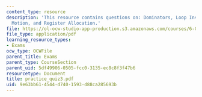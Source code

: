 ```yaml
---
content_type: resource
description: 'This resource contains questions on: Dominators, Loop Invariant Code
  Motion, and Register Allocation.'
file: https://ol-ocw-studio-app-production.s3.amazonaws.com/courses/6-035-computer-language-engineering-sma-5502-fall-2005/9e63bb614544d7401593d88ca285693b_practice_quiz3.pdf
file_type: application/pdf
learning_resource_types:
- Exams
ocw_type: OCWFile
parent_title: Exams
parent_type: CourseSection
parent_uid: 5df49906-0505-fcc0-3135-ec8c8f3f47b6
resourcetype: Document
title: practice_quiz3.pdf
uid: 9e63bb61-4544-d740-1593-d88ca285693b
---
```

